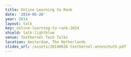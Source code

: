 ```yaml
---
title: Online Learning to Rank
date: '2014-06-26'
year: 2014
layout: talk
key: online-learning-to-rank-2014
shield: talk-lightblue
venue: Textkernel Tech Talks
location: Amsterdam, The Netherlands
slides_url: /assets/20140626-textkernel-anneschuth.pdf
---
```

